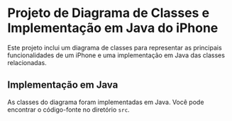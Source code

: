 # Projeto de Diagrama de Classes e Implementação em Java do iPhone

Este projeto inclui um diagrama de classes para representar as principais funcionalidades de um iPhone e uma implementação em Java das classes relacionadas.

## Implementação em Java

As classes do diagrama foram implementadas em Java. Você pode encontrar o código-fonte no diretório `src`.


